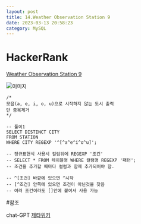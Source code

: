 ```yaml
---
layout: post
title: 14.Weather Observation Station 9
date: 2023-03-13 20:58:23 
category: MySQL
---
```


# HackerRank 
[Weather Observation Station 9](https://www.hackerrank.com/challenges/weather-observation-station-9/problem?isFullScreen=true)    

![이미지](https://s3.amazonaws.com/hr-challenge-images/9336/1449345840-5f0a551030-Station.jpg)  

```MySQL
/*
모음(a, e, i, o, u)으로 시작하지 않는 도시 출력
단 중복제거
*/

-- 풀이1
SELECT DISTINCT CITY 
FROM STATION
WHERE CITY REGEXP '^[^a^e^i^o^u]';

-- 정규표현식 사용시 컬럼뒤에 REGEXP '조건'
-- SELECT * FROM 테이블명 WHERE 컬럼명 REGEXP '패턴';
-- 조건을 추가할 때마다 컬럼과 함께 추가되어야 함.

-- ^[조건] 바깥에 있으면 ^시작 
-- [^조건] 안쪽에 있으면 조건이 아닌것을 찾음 
-- 여러 조건이라도 []안에 붙여서 사용 가능
```

#참조

chat-GPT
[제타위키](https://zetawiki.com/wiki/%EC%A0%95%EA%B7%9C_%ED%91%9C%ED%98%84%EC%8B%9D)